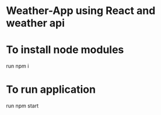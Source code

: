 # Weather-App using React and weather api 

# To install node modules
run npm i

# To run application 
run npm start

